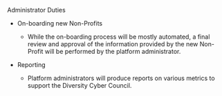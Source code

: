Administrator Duties

* On-boarding new Non-Profits
  * While the on-boarding process will be mostly automated, a final review and approval of the information provided by the new Non-Profit will be performed by the platform administrator.

* Reporting
  * Platform administrators will produce reports on various metrics to support the Diversity Cyber Council.
